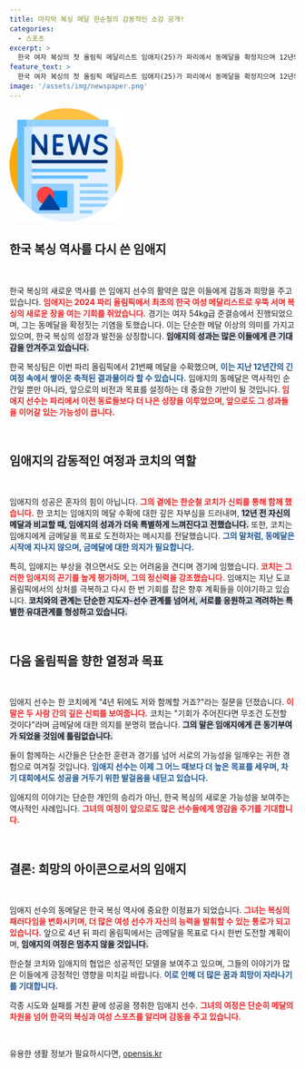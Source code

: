 ```yaml
---
title: 마지막 복싱 메달 한순철의 감동적인 소감 공개!
categories:
  - 스포츠
excerpt: >
  한국 여자 복싱의 첫 올림픽 메달리스트 임애지(25)가 파리에서 동메달을 확정지으며 12년의 메달 갈증을 해소했다. 부상에도 불구하고 코치와의 유대는 다음 올림픽 금메달 도전으로 이어질 예정이다. 클릭을 유도하는 이 감동적인 이야기를 놓치지 마세요!
feature_text: >
  한국 여자 복싱의 첫 올림픽 메달리스트 임애지(25)가 파리에서 동메달을 확정지으며 12년의 메달 갈증을 해소했다. 부상에도 불구하고 코치와의 유대는 다음 올림픽 금메달 도전으로 이어질 예정이다. 클릭을 유도하는 이 감동적인 이야기를 놓치지 마세요!
image: '/assets/img/newspaper.png'
---
```


<p><img src="/assets/img/newspaper.png" alt="kimp 속보" /></p>

<h2 data-ke-size="size26">한국 복싱 역사를 다시 쓴 임애지</h2>

<p data-ke-size="size16">&nbsp;</p>

<p>한국 복싱의 새로운 역사를 쓴 임애지 선수의 활약은 많은 이들에게 감동과 희망을 주고 있습니다. <b><span style="color: #ee2323;">임애지는 2024 파리 올림픽에서 최초의 한국 여성 메달리스트로 우뚝 서며 복싱의 새로운 장을 여는 기회를 쥐었습니다.</span></b> 경기는 여자 54kg급 준결승에서 진행되었으며, 그는 동메달을 확정짓는 기염을 토했습니다. 이는 단순한 메달 이상의 의미를 가지고 있으며, 한국 복싱의 성장과 발전을 상징합니다. <b><span style="background-color: #21538527;">임애지의 성과는 많은 이들에게 큰 기대감을 안겨주고 있습니다.</span></b></p>

<p>한국 복싱팀은 이번 파리 올림픽에서 21번째 메달을 수확했으며, <b><span style="color: #1a5490;">이는 지난 12년간의 긴 여정 속에서 쌓아온 축적된 결과물이라 할 수 있습니다.</span></b> 임애지의 동메달은 역사적인 순간일 뿐만 아니라, 앞으로의 비전과 목표를 설정하는 데 중요한 기반이 될 것입니다. <b><span style="color: #ee2323;">임애지 선수는 파리에서 이전 동료들보다 더 나은 성장을 이루었으며, 앞으로도 그 성과들을 이어갈 있는 가능성이 큽니다.</span></b> </p>

<p data-ke-size="size16">&nbsp;</p>

<h2 data-ke-size="size26">임애지의 감동적인 여정과 코치의 역할</h2>

<p data-ke-size="size16">&nbsp;</p>

<p>임애지의 성공은 혼자의 힘이 아닙니다. <b><span style="color: #ee2323;">그의 곁에는 한순철 코치가 신뢰를 통해 함께 했습니다.</span></b> 한 코치는 임애지의 메달 수확에 대한 깊은 자부심을 드러내며, <b><span style="background-color: #21538527;">12년 전 자신의 메달과 비교할 때, 임애지의 성과가 더욱 특별하게 느껴진다고 전했습니다.</span></b> 또한, 코치는 임애지에게 금메달을 목표로 도전하자는 메시지를 전달했습니다. <b><span style="color: #1a5490;">그의 말처럼, 동메달은 시작에 지나지 않으며, 금메달에 대한 의지가 필요합니다.</span></b> </p>

<p>특히, 임애지는 부상을 겪으면서도 오는 어려움을 견디며 경기에 임했습니다. <b><span style="color: #ee2323;">코치는 그러한 임애지의 끈기를 높게 평가하며, 그의 정신력을 강조했습니다.</span></b> 임애지는 지난 도쿄 올림픽에서의 상처를 극복하고 다시 한 번 기회를 잡은 향후 계획들을 이야기하고 있습니다. <b><span style="background-color: #21538527;">코치와의 관계는 단순한 지도자-선수 관계를 넘어서, 서로를 응원하고 격려하는 특별한 유대관계를 형성하고 있습니다.</span></b></p>

<p data-ke-size="size16">&nbsp;</p>

<h2 data-ke-size="size26">다음 올림픽을 향한 열정과 목표</h2>

<p data-ke-size="size16">&nbsp;</p>

<p>임애지 선수는 한 코치에게 "4년 뒤에도 저와 함께할 거죠?"라는 질문을 던졌습니다. <b><span style="color: #ee2323;">이 말은 두 사람 간의 깊은 신뢰를 보여줍니다.</span></b> 코치는 "기회가 주어진다면 무조건 도전할 것이다"라며 금메달에 대한 의지를 분명히 했습니다. <b><span style="background-color: #21538527;">그의 말은 임애지에게 큰 동기부여가 되었을 것임에 틀림없습니다. </span></b> </p>

<p>둘이 함께하는 시간들은 단순한 훈련과 경기를 넘어 서로의 가능성을 일깨우는 귀한 경험으로 여겨질 것입니다. <b><span style="color: #1a5490;">임애지 선수는 이제 그 어느 때보다 더 높은 목표를 세우며, 차기 대회에서도 성공을 거두기 위한 발걸음을 내딛고 있습니다.</span></b> </p>

<p>임애지의 이야기는 단순한 개인의 승리가 아닌, 한국 복싱의 새로운 가능성을 보여주는 역사적인 사례입니다. <b><span style="color: #ee2323;">그녀의 여정이 앞으로도 많은 선수들에게 영감을 주기를 기대합니다.</span></b> </p>

<p data-ke-size="size16">&nbsp;</p>

<h2 data-ke-size="size26">결론: 희망의 아이콘으로서의 임애지</h2>

<p data-ke-size="size16">&nbsp;</p>

<p>임애지 선수의 동메달은 한국 복싱 역사에 중요한 이정표가 되었습니다. <b><span style="color: #ee2323;">그녀는 복싱의 패러다임을 변화시키며, 더 많은 여성 선수가 자신의 능력을 발휘할 수 있는 통로가 되고 있습니다.</span></b>  앞으로 4년 뒤 파리 올림픽에서는 금메달을 목표로 다시 한번 도전할 계획이며, <b><span style="background-color: #21538527;">임애지의 여정은 멈추지 않을 것입니다.</span></b> </p>

<p>한순철 코치와 임애지의 협업은 성공적인 모델을 보여주고 있으며, 그들의 이야기가 많은 이들에게 긍정적인 영향을 미치길 바랍니다. <b><span style="color: #1a5490;">이로 인해 더 많은 꿈과 희망이 자라나기를 기대합니다.</span></b> </p>

<p>각종 시도와 실패를 거친 끝에 성공을 쟁취한 임애지 선수. <b><span style="color: #ee2323;">그녀의 여정은 단순히 메달의 차원을 넘어 한국의 복싱과 여성 스포츠를 알리며 감동을 주고 있습니다.</span></b> </p>

<p data-ke-size="size16">&nbsp;</p>
유용한 생활 정보가 필요하시다면, <a href="https://opensis.kr" rel="dofollow">opensis.kr</a>


